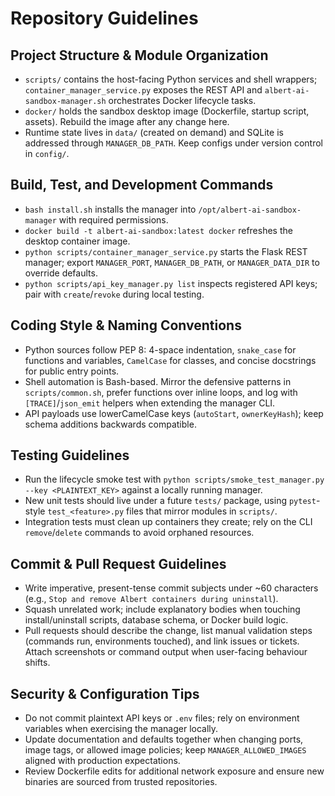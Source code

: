 # Repository Guidelines

## Project Structure & Module Organization
- `scripts/` contains the host-facing Python services and shell wrappers; `container_manager_service.py` exposes the REST API and `albert-ai-sandbox-manager.sh` orchestrates Docker lifecycle tasks.
- `docker/` holds the sandbox desktop image (Dockerfile, startup script, assets). Rebuild the image after any change here.
- Runtime state lives in `data/` (created on demand) and SQLite is addressed through `MANAGER_DB_PATH`. Keep configs under version control in `config/`.

## Build, Test, and Development Commands
- `bash install.sh` installs the manager into `/opt/albert-ai-sandbox-manager` with required permissions.
- `docker build -t albert-ai-sandbox:latest docker` refreshes the desktop container image.
- `python scripts/container_manager_service.py` starts the Flask REST manager; export `MANAGER_PORT`, `MANAGER_DB_PATH`, or `MANAGER_DATA_DIR` to override defaults.
- `python scripts/api_key_manager.py list` inspects registered API keys; pair with `create`/`revoke` during local testing.

## Coding Style & Naming Conventions
- Python sources follow PEP 8: 4-space indentation, `snake_case` for functions and variables, `CamelCase` for classes, and concise docstrings for public entry points.
- Shell automation is Bash-based. Mirror the defensive patterns in `scripts/common.sh`, prefer functions over inline loops, and log with `[TRACE]`/`json_emit` helpers when extending the manager CLI.
- API payloads use lowerCamelCase keys (`autoStart`, `ownerKeyHash`); keep schema additions backwards compatible.

## Testing Guidelines
- Run the lifecycle smoke test with `python scripts/smoke_test_manager.py --key <PLAINTEXT_KEY>` against a locally running manager.
- New unit tests should live under a future `tests/` package, using `pytest`-style `test_<feature>.py` files that mirror modules in `scripts/`.
- Integration tests must clean up containers they create; rely on the CLI `remove`/`delete` commands to avoid orphaned resources.

## Commit & Pull Request Guidelines
- Write imperative, present-tense commit subjects under ~60 characters (e.g., `Stop and remove Albert containers during uninstall`).
- Squash unrelated work; include explanatory bodies when touching install/uninstall scripts, database schema, or Docker build logic.
- Pull requests should describe the change, list manual validation steps (commands run, environments touched), and link issues or tickets. Attach screenshots or command output when user-facing behaviour shifts.

## Security & Configuration Tips
- Do not commit plaintext API keys or `.env` files; rely on environment variables when exercising the manager locally.
- Update documentation and defaults together when changing ports, image tags, or allowed image policies; keep `MANAGER_ALLOWED_IMAGES` aligned with production expectations.
- Review Dockerfile edits for additional network exposure and ensure new binaries are sourced from trusted repositories.
